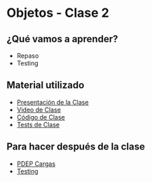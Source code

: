 # Objetos - Clase 2

## ¿Qué vamos a aprender?

* Repaso
* Testing

## Material utilizado

* [Presentación de la Clase](https://docs.google.com/presentation/d/1GpsqCRvRgt6hcM5nq6NKiaU9o2fkBD6Vo4PXeu7S0jU)
* [Video de Clase](https://youtu.be/Bkk8LtAoVSY)
* [Código de Clase](https://github.com/pdep-st/seguimiento/blob/main/seguimiento/2022/objetos/practica/clase2.wlk)
* [Tests de Clase](https://github.com/pdep-st/seguimiento/blob/main/seguimiento/2022/objetos/practica/clase2-tests.wtest)

## Para hacer después de la clase
* [PDEP Cargas](https://docs.google.com/document/d/1knTRBIF3WLOtRO6JpPGR9ooWsa-0ckBm7OlFeG92LhM)
* [Testing](https://docs.google.com/document/d/1Q_v48gZfRmVfLMvC0PBpmtZyMoALbh11AwmEllP__eY)